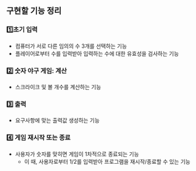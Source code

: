 ## 구현할 기능 정리
### 1️⃣초기 입력
- 컴퓨터가 서로 다른 임의의 수 3개를 선택하는 기능
- 플레이어로부터 수를 입력받아 입력하는 수에 대한 유효성을 검사하는 기능
### 2️⃣ 숫자 야구 게임: 계산
- 스크라이크 및 볼 개수를 계산하는 기능
### 3️⃣ 출력
- 요구사항에 맞는 출력값 생성하는 기능
### 4️⃣ 게임 재시작 또는 종료 
- 사용자가 숫자를 맞히면 게임이 1차적으로 종료되는 기능
  - 이 때, 사용자로부터 1/2를 입력받아 프로그램을 재시작/종료할 수 있는 기능